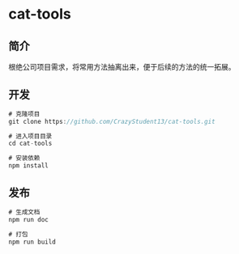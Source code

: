 # cat-tools

## 简介

根绝公司项目需求，将常用方法抽离出来，便于后续的方法的统一拓展。

## 开发

```javascript
# 克隆项目
git clone https://github.com/CrazyStudent13/cat-tools.git

# 进入项目目录
cd cat-tools

# 安装依赖
npm install
```

## 发布

```javascript
# 生成文档
npm run doc

# 打包
npm run build

```
